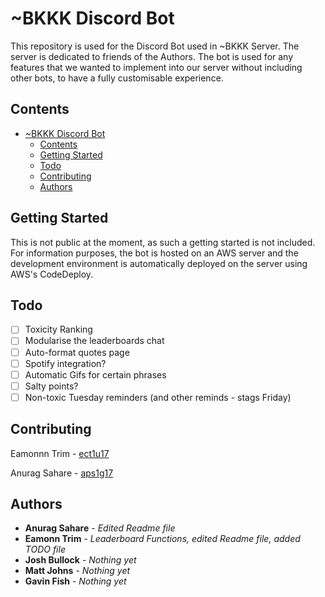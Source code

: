 # ~BKKK Discord Bot

This repository is used for the Discord Bot used in ~BKKK Server. The server is dedicated to friends of the Authors. The bot is used for any features that we wanted to implement into our server without including other bots, to have a fully customisable experience.

## Contents

- [~BKKK Discord Bot](#bkkk-discord-bot)
  - [Contents](#contents)
  - [Getting Started](#getting-started)
  - [Todo](#todo)
  - [Contributing](#contributing)
  - [Authors](#authors)

## Getting Started

This is not public at the moment, as such a getting started is not included. For information purposes, the bot is hosted on an AWS server and the development environment is automatically deployed on the server using AWS's CodeDeploy.

## Todo

- [ ] Toxicity Ranking
- [ ] Modularise the leaderboards chat
- [ ] Auto-format quotes page
- [ ] Spotify integration?
- [ ] Automatic Gifs for certain phrases
- [ ] Salty points?
- [ ] Non-toxic Tuesday reminders (and other reminds - stags Friday)

## Contributing

Eamonnn Trim  - [ect1u17](mailto:ect1u17@soton.ac.uk)

Anurag Sahare - [aps1g17](mailto:aps1g17@soton.ac.uk)

## Authors

* **Anurag Sahare** - *Edited Readme file*
* **Eamonn Trim** - *Leaderboard Functions, edited Readme file, added TODO file*
* **Josh Bullock** - *Nothing yet*
* **Matt Johns** - *Nothing yet*
* **Gavin Fish** - *Nothing yet*
